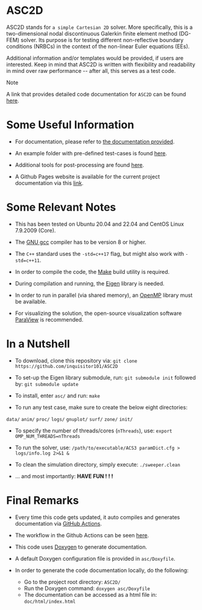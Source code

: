 # ASC2D
ASC2D stands for `a simple Cartesian 2D` solver. More specifically, this is a two-dimensional nodal discontinuous Galerkin finite element method (DG-FEM) solver. Its purpose is for testing different non-reflective boundary conditions (NRBCs) in the context of the non-linear Euler equations (EEs).

Additional information and/or templates would be provided, if users are interested. Keep in mind that ASC2D is written with flexibility and readability in mind over raw performance -- after all, this serves as a test code.

> [!NOTE]
> A link that provides detailed code documentation for `ASC2D` can be found [here](https://inquisitor101.github.io/ASC2D/).


# Some Useful Information
* For documentation, please refer to [the documentation provided](https://github.com/inquisitor101/ASC2D/blob/main/doc.pdf).

* An example folder with pre-defined test-cases is found [here](https://github.com/inquisitor101/ASC2D/tree/main/example).

* Additional tools for post-processing are found [here](https://github.com/inquisitor101/ASC2D/tree/main/tools).

* A Github Pages website is available for the current project documentation via this [link](https://inquisitor101.github.io/ASC2D/).


# Some Relevant Notes
* This has been tested on Ubuntu 20.04 and 22.04 and CentOS Linux 7.9.2009 (Core).

* The [GNU gcc](https://gcc.gnu.org/) compiler has to be version 8 or higher.

* The `C++` standard uses the `-std=c++17` flag, but might also work with `-std=c++11`.

* In order to compile the code, the [Make](https://www.gnu.org/software/make/) build utility is required.

* During compilation and running, the [Eigen](https://eigen.tuxfamily.org) library is needed.

* In order to run in parallel (via shared memory), an [OpenMP](https://www.openmp.org/) library must be available.

* For visualizing the solution, the open-source visualization software [ParaView](https://www.paraview.org/) is recommended.


# In a Nutshell
* To download, clone this repository via: `git clone  https://github.com/inquisitor101/ASC2D`

* To set-up the Eigen library submodule, run: `git submodule init` followed by: `git submodule update`

* To install, enter `asc/` and run: `make`

* To run any test case, make sure to create the below eight directories:

 `data/` `anim/`  `proc/`  `logs/` `gnuplot/` `surf/` `zone/` `init/`

* To specify the number of threads/cores (`nThreads`), use: `export OMP_NUM_THREADS=nThreads`

* To run the solver, use: `/path/to/executable/ACS3 paramDict.cfg > logs/info.log 2>&1 &`

* To clean the simulation directory, simply execute: `./sweeper.clean`

* ... and most importantly: **HAVE FUN ! ! !**


# Final Remarks
* Every time this code gets updated, it auto compiles and generates documentation via [GitHub Actions](https://github.com/features/actions).

* The workflow in the Github Actions can be seen [here](https://github.com/inquisitor101/ASC2D/actions).

* This code uses [Doxygen](https://www.doxygen.nl/) to generate documentation.

* A default Doxygen configuration file is provided in `asc/Doxyfile`.

* In order to generate the code documentation locally, do the following:
  * Go to the project root directory: `ASC2D/`
  * Run the Doxygen command: `doxygen asc/Doxyfile`
  * The documentation can be accessed as a html file in: `doc/html/index.html`



